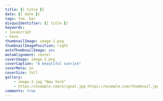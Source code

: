 ```yaml
---
title: {{ title }}
date: {{ date }}
tags: foo, bar
disqusIdentifier: {{ title }}
keywords:
- javascript
- hexo
thumbnailImage: image-1.png
thumbnailImagePosition: right
autoThumbnailImage: yes
metaAlignment: center
coverImage: image-2.png
coverCaption: "A beautiful sunrise"
coverMeta: in
coverSize: full
gallery:
    - image-3.jpg "New York"
    - https://example.com/orignal.jpg https://example.com/thumbnail.jpg "Sidney"
comments: true
---
```

